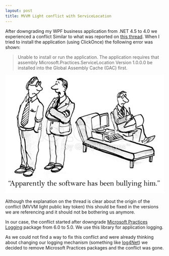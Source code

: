 ```yaml
---
layout: post
title: MVVM Light conflict with ServiceLocation
---
```


After downgrading my WPF business application from .NET 4.5 to 4.0 we experienced a conflict Similar to what was reported on [this thread](http://stackoverflow.com/questions/14791089/mvvm-light-assembly-conflict-with-microsoft-practices-servicelocation). When I tried to install the application (using ClickOnce) the following error was shown:

>Unable to install or run the application. The application requires that assembly Microsoft.Practices.ServiceLocation Version 1.0.0.0 be installed into the Global Assembly Cache (GAC) first.

![Conflict](..\images\conflict-between-hardware-and-software.jpg)

Although the explanation on the thread is clear about the origin of the conflict (MVVM light public key token) this should be fixed in the versions we are referencing and it should not be bothering us anymore.

In our case, the conflict started after downgrade [Microsoft Practices Logging](https://www.nuget.org/packages/EnterpriseLibrary.Logging/) package from 6.0 to 5.0. We use this library for application logging. 

As we could not find a way to fix this conflict and were already thinking about changing our logging  mechanism (something like [log4Net](https://csharp.today/log4net-tutorial-great-library-for-logging/)) we decided to remove Microsoft Practices packages and the conflict was gone.
